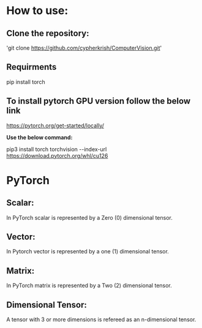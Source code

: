 # How to use:

## Clone the repository:

'git clone https://github.com/cypherkrish/ComputerVision.git'

## Requirments

pip install torch


## To install pytorch GPU version follow the below link

https://pytorch.org/get-started/locally/

**Use the below command:**

pip3 install torch torchvision --index-url https://download.pytorch.org/whl/cu126

# PyTorch

## Scalar:
In PyTorch scalar is represented by a Zero (0) dimensional tensor.

## Vector:
In Pytorch vector is represented by a one (1) dimensional tensor.

## Matrix:
In PyTorch matrix is represented by a Two (2) dimensional tensor.

## Dimensional Tensor:
A tensor with 3 or more dimensions is refereed as an n-dimensional tensor.
